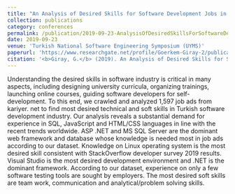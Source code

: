 ```yaml
---
title: "An Analysis of Desired Skills for Software Development Jobs in Turkey Using Text Mining"
collection: publications
category: conferences
permalink: /publication/2019-09-23-AnalysisOfDesiredSkillsForSoftwareDevJobs
date: 2019-09-23
venue: 'Turkish National Software Engineering Symposium (UYMS)'
paperurl: 'https://www.researchgate.net/profile/Goerkem-Giray-2/publication/335234799_An_Analysis_of_Desired_Skills_for_Software_Development_Jobs_in_Turkey_Using_Text_Mining/links/5da4ce3ea6fdcc8fc3527b83/An-Analysis-of-Desired-Skills-for-Software-Development-Jobs-in-Turkey-Using-Text-Mining.pdf'
citation: '<b>Giray, G.</b> (2019). An Analysis of Desired Skills for Software Development Jobs in Turkey Using Text Mining. In <i>2019 Turkish National Software Engineering Symposium (UYMS)</i>'
---
```


Understanding the desired skills in software industry is critical in many aspects, including designing university curricula, organizing trainings, launching online courses, guiding software developers for self-development. To this end, we crawled and analyzed 1,597 job ads from kariyer. net to find most desired technical and soft skills in Turkish software development industry. Our analysis reveals a substantial demand for experience in SQL, JavaScript and HTML/CSS languages in line with the recent trends worldwide. ASP .NET and MS SQL Server are the dominant web framework and database whose knowledge is needed most in job ads according to our dataset. Knowledge on Linux operating system is the most desired skill consistent with StackOverflow developer survey 2019 results. Visual Studio is the most desired development environment and .NET is the dominant framework. According to our dataset, experience on only a few software testing tools are sought by employers. The most desired soft skills are team work, communication and analytical/problem solving skills.